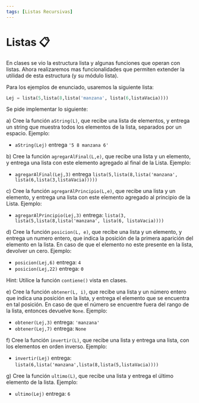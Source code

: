 ```yaml
---
tags: [Listas Recursivas]
---
```


# Listas 📋
En clases se vio la estructura lista y algunas funciones que operan con listas. Ahora realizaremos mas funcionalidades que permiten extender la utilidad de esta estructura (y su módulo lista).

Para los ejemplos de enunciado, usaremos la siguiente lista:
```python
Lej = lista(5,lista(8,lista('manzana', lista(6,listaVacia))))
```

Se pide implementar lo siguiente:

a) Cree la función `aString(L)`, que recibe una lista de elementos, y entrega un string que muestra
todos los elementos de la lista, separados por un espacio. Ejemplo:
- `aString(Lej)` entrega `'5 8 manzana 6'`
  
b) Cree la función `agregarAlFinal(L,e)`, que recibe una lista y un elemento, y entrega una lista con este elemento agregado al final de la Lista. Ejemplo:
- `agregarAlFinal(Lej,3)` entrega `lista(5,lista(8,lista('manzana', lista(6,lista(3,listaVacia)))))`

c) Cree la función `agregarAlPrincipio(L,e)`, que recibe una lista y un elemento, y entrega una lista con este elemento agregado al principio de la Lista. Ejemplo:
- `agregarAlPrincipio(Lej,3)` entrega:
`lista(3, lista(5,lista(8,lista('manzana', lista(6, listaVacia))))`

d) Cree la función `posicion(L, e)`, que recibe una lista y un elemento, y entrega un numero entero, que indica la posición de la primera aparición del elemento en la lista. En caso de que el elemento no este presente en la lista, devolver un cero. Ejemplo:
- `posicion(Lej,6)` entrega: `4`
- `posicion(Lej,22)` entrega: `0`

Hint: Utilice la función `contiene()` vista en clases.

e) Cree la función `obtener(L, i)`, que recibe una lista y un número entero que indica una posición en la lista, y entrega el elemento que se encuentra en tal posición. En caso de que el número se
encuentre fuera del rango de la lista, entonces devuelve `None`. Ejemplo:
- `obtener(Lej,3)` entrega: `'manzana'`
- `obtener(Lej,7)` entrega: `None`

f) Cree la función `invertir(L)`, que recibe una lista y entrega una lista, con los elementos en orden
inverso. Ejemplo:
- `invertir(Lej)` entrega: `lista(6,lista('manzana',lista(8,lista(5,listaVacia))))`

g) Cree la función `ultimo(L)`, que recibe una lista y entrega el último elemento de la lista. Ejemplo:
- `ultimo(Lej)` entrega: `6`